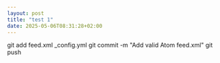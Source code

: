 ```yaml
---
layout: post
title: "test 1"
date: 2025-05-06T08:31:28+02:00
---
```


git add feed.xml _config.yml
git commit -m "Add valid Atom feed.xml"
git push

